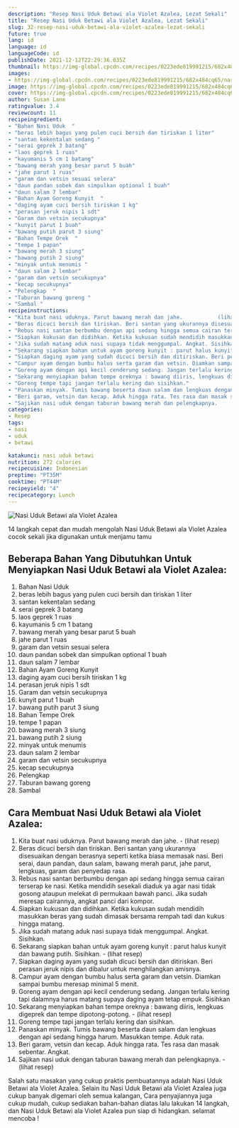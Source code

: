 ```yaml
---
description: "Resep Nasi Uduk Betawi ala Violet Azalea, Lezat Sekali"
title: "Resep Nasi Uduk Betawi ala Violet Azalea, Lezat Sekali"
slug: 32-resep-nasi-uduk-betawi-ala-violet-azalea-lezat-sekali
future: true
lang: id
language: id
languageCode: id
publishDate: 2021-12-12T22:29:36.035Z 
thumbnail: https://img-global.cpcdn.com/recipes/0223ede819991215/682x484cq65/nasi-uduk-betawi-ala-violet-azalea-foto-resep-utama.webp
images:
- https://img-global.cpcdn.com/recipes/0223ede819991215/682x484cq65/nasi-uduk-betawi-ala-violet-azalea-foto-resep-utama.webp
image: https://img-global.cpcdn.com/recipes/0223ede819991215/682x484cq65/nasi-uduk-betawi-ala-violet-azalea-foto-resep-utama.webp
cover: https://img-global.cpcdn.com/recipes/0223ede819991215/682x484cq65/nasi-uduk-betawi-ala-violet-azalea-foto-resep-utama.webp
author: Susan Lane
ratingvalue: 3.4
reviewcount: 11
recipeingredient:
- "Bahan Nasi Uduk  "
- "beras lebih bagus yang pulen cuci bersih dan tiriskan 1 liter"
- "santan kekentalan sedang "
- "serai geprek 3 batang"
- "laos geprek 1 ruas"
- "kayumanis 5 cm 1 batang"
- "bawang merah yang besar parut 5 buah"
- "jahe parut 1 ruas"
- "garam dan vetsin sesuai selera"
- "daun pandan sobek dan simpulkan optional 1 buah"
- "daun salam 7 lembar"
- "Bahan Ayam Goreng Kunyit  "
- "daging ayam cuci bersih tiriskan 1 kg"
- "perasan jeruk nipis 1 sdt"
- "Garam dan vetsin secukupnya"
- "kunyit parut 1 buah"
- "bawang putih parut 3 siung"
- "Bahan Tempe Orek  "
- "tempe 1 papan"
- "bawang merah 3 siung"
- "bawang putih 2 siung"
- "minyak untuk menumis "
- "daun salam 2 lembar"
- "garam dan vetsin secukupnya"
- "kecap secukupnya"
- "Pelengkap  "
- "Taburan bawang goreng "
- "Sambal "
recipeinstructions:
- "Kita buat nasi uduknya. Parut bawang merah dan jahe.           (lihat resep)"
- "Beras dicuci bersih dan tiriskan. Beri santan yang ukurannya disesuaikan dengan berasnya seperti ketika biasa memasak nasi. Beri serai, daun pandan, daun salam, bawang merah parut, jahe parut, lengkuas, garam dan penyedap rasa."
- "Rebus nasi santan berbumbu dengan api sedang hingga semua cairan terserap ke nasi. Ketika mendidih sesekali diaduk ya agar nasi tidak gosong ataupun melekat di permukaan bawah panci. Jika sudah meresap cairannya, angkat panci dari kompor."
- "Siapkan kukusan dan didihkan. Ketika kukusan sudah mendidih masukkan beras yang sudah dimasak bersama rempah tadi dan kukus hingga matang."
- "Jika sudah matang aduk nasi supaya tidak menggumpal. Angkat. Sisihkan."
- "Sekarang siapkan bahan untuk ayam goreng kunyit : parut halus kunyit dan bawang putih. Sisihkan.           (lihat resep)"
- "Siapkan daging ayam yang sudah dicuci bersih dan ditiriskan. Beri perasan jeruk nipis dan dibalur untuk menghilangkan amisnya."
- "Campur ayam dengan bumbu halus serta garam dan vetsin. Diamkan sampai bumbu meresap minimal 5 menit."
- "Goreng ayam dengan api kecil cenderung sedang. Jangan terlalu kering tapi dalamnya harus matang supaya daging ayam tetap empuk. Sisihkan"
- "Sekarang menyiapkan bahan tempe oreknya : bawang diiris, lengkuas digeprek dan tempe dipotong-potong.           (lihat resep)"
- "Goreng tempe tapi jangan terlalu kering dan sisihkan."
- "Panaskan minyak. Tumis bawang beserta daun salam dan lengkuas dengan api sedang hingga harum. Masukkan tempe. Aduk rata."
- "Beri garam, vetsin dan kecap. Aduk hingga rata. Tes rasa dan masak sebentar. Angkat."
- "Sajikan nasi uduk dengan taburan bawang merah dan pelengkapnya.           (lihat resep)"
categories:
- Resep
tags:
- nasi
- uduk
- betawi

katakunci: nasi uduk betawi 
nutrition: 272 calories
recipecuisine: Indonesian
preptime: "PT35M"
cooktime: "PT44M"
recipeyield: "4"
recipecategory: Lunch
---
```



![Nasi Uduk Betawi ala Violet Azalea](https://img-global.cpcdn.com/recipes/0223ede819991215/682x484cq65/nasi-uduk-betawi-ala-violet-azalea-foto-resep-utama.webp)

14 langkah cepat dan mudah mengolah  Nasi Uduk Betawi ala Violet Azalea cocok sekali jika digunakan untuk menjamu tamu

<!--inarticleads1-->

## Beberapa Bahan Yang Dibutuhkan Untuk Menyiapkan Nasi Uduk Betawi ala Violet Azalea:

1. Bahan Nasi Uduk  
1. beras lebih bagus yang pulen cuci bersih dan tiriskan 1 liter
1. santan kekentalan sedang 
1. serai geprek 3 batang
1. laos geprek 1 ruas
1. kayumanis 5 cm 1 batang
1. bawang merah yang besar parut 5 buah
1. jahe parut 1 ruas
1. garam dan vetsin sesuai selera
1. daun pandan sobek dan simpulkan optional 1 buah
1. daun salam 7 lembar
1. Bahan Ayam Goreng Kunyit  
1. daging ayam cuci bersih tiriskan 1 kg
1. perasan jeruk nipis 1 sdt
1. Garam dan vetsin secukupnya
1. kunyit parut 1 buah
1. bawang putih parut 3 siung
1. Bahan Tempe Orek  
1. tempe 1 papan
1. bawang merah 3 siung
1. bawang putih 2 siung
1. minyak untuk menumis 
1. daun salam 2 lembar
1. garam dan vetsin secukupnya
1. kecap secukupnya
1. Pelengkap  
1. Taburan bawang goreng 
1. Sambal 



<!--inarticleads2-->

## Cara Membuat Nasi Uduk Betawi ala Violet Azalea:

1. Kita buat nasi uduknya. Parut bawang merah dan jahe. -           (lihat resep)
1. Beras dicuci bersih dan tiriskan. Beri santan yang ukurannya disesuaikan dengan berasnya seperti ketika biasa memasak nasi. Beri serai, daun pandan, daun salam, bawang merah parut, jahe parut, lengkuas, garam dan penyedap rasa.
1. Rebus nasi santan berbumbu dengan api sedang hingga semua cairan terserap ke nasi. Ketika mendidih sesekali diaduk ya agar nasi tidak gosong ataupun melekat di permukaan bawah panci. Jika sudah meresap cairannya, angkat panci dari kompor.
1. Siapkan kukusan dan didihkan. Ketika kukusan sudah mendidih masukkan beras yang sudah dimasak bersama rempah tadi dan kukus hingga matang.
1. Jika sudah matang aduk nasi supaya tidak menggumpal. Angkat. Sisihkan.
1. Sekarang siapkan bahan untuk ayam goreng kunyit : parut halus kunyit dan bawang putih. Sisihkan. -           (lihat resep)
1. Siapkan daging ayam yang sudah dicuci bersih dan ditiriskan. Beri perasan jeruk nipis dan dibalur untuk menghilangkan amisnya.
1. Campur ayam dengan bumbu halus serta garam dan vetsin. Diamkan sampai bumbu meresap minimal 5 menit.
1. Goreng ayam dengan api kecil cenderung sedang. Jangan terlalu kering tapi dalamnya harus matang supaya daging ayam tetap empuk. Sisihkan
1. Sekarang menyiapkan bahan tempe oreknya : bawang diiris, lengkuas digeprek dan tempe dipotong-potong. -           (lihat resep)
1. Goreng tempe tapi jangan terlalu kering dan sisihkan.
1. Panaskan minyak. Tumis bawang beserta daun salam dan lengkuas dengan api sedang hingga harum. Masukkan tempe. Aduk rata.
1. Beri garam, vetsin dan kecap. Aduk hingga rata. Tes rasa dan masak sebentar. Angkat.
1. Sajikan nasi uduk dengan taburan bawang merah dan pelengkapnya. -           (lihat resep)




Salah satu masakan yang cukup praktis pembuatannya adalah  Nasi Uduk Betawi ala Violet Azalea. Selain itu  Nasi Uduk Betawi ala Violet Azalea  juga cukup banyak digemari oleh semua kalangan, Cara penyajiannya juga cukup mudah, cukup sediakan bahan-bahan diatas lalu lakukan 14 langkah, dan  Nasi Uduk Betawi ala Violet Azalea  pun siap di hidangkan. selamat mencoba !
